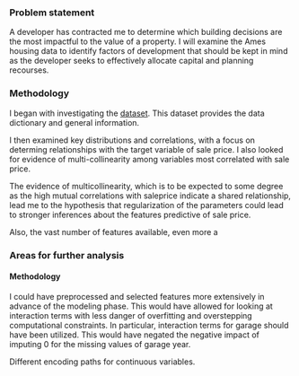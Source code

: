 ### Problem statement
A developer has contracted me to determine which building decisions are the most impactful to the value of a property.  I will examine the Ames housing data to identify factors of development that should be kept in mind as the developer seeks to effectively allocate capital and planning recourses.

### Methodology
I began with investigating the [dataset](http://jse.amstat.org/v19n3/decock/DataDocumentation.txt).
This dataset provides the data dictionary and general information.

I then examined key distributions and correlations, with a focus on determing relationships with the target variable of sale price.
I also looked for evidence of multi-collinearity among variables most correlated with sale price.

The evidence of multicollinearity, which is to be expected to some degree as the high mutual correlations with saleprice indicate a shared relationship, lead me to the hypothesis that regularization of the parameters could lead to stronger inferences about the features predictive of sale price.

Also, the vast number of features available, even more a



### Areas for further analysis
#### Methodology
I could have preprocessed and selected features more extensively in advance of the modeling phase.  This would have allowed for looking at interaction terms with less danger of overfitting and overstepping computational constraints.  In particular,  interaction terms for garage should have been utilized.  This would have negated the negative impact of imputing 0 for the missing values of garage year.

Different encoding paths for continuous variables.
